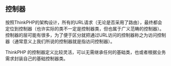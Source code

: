 ## 控制器

按照ThinkPHP的架构设计，所有的URL请求（无论是否采用了路由），最终都会定位到控制器（也许实际的类不一定是控制器类，但也属于广义范畴的控制器）。控制器的层可能有很多，为了便于区分就把通过URL访问的控制器称之为访问控制器（通常意义上我们所说的控制器就是指访问控制器）。

ThinkPHP 的控制器定义比较灵活，可以无需继承任何的基础类，也或者根据业务需求封装自己的基础控制器类。